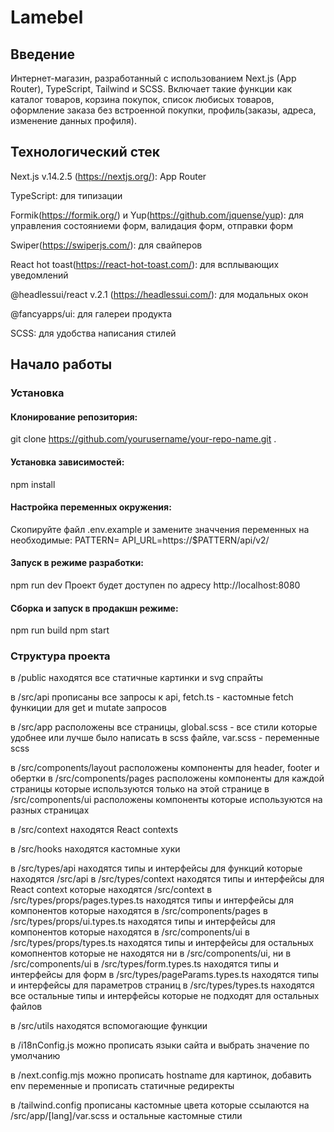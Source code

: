 # Lamebel

## Введение

Интернет-магазин, разработанный с использованием Next.js (App Router), TypeScript, Tailwind и SCSS. Включает такие функции как каталог товаров, корзина покупок, список любисых товаров, оформление заказа без встроенной покупки, профиль(заказы, адреса, изменение данных профиля).

## Технологический стек

Next.js v.14.2.5 (https://nextjs.org/): App Router

TypeScript: для типизации

Formik(https://formik.org/) и Yup(https://github.com/jquense/yup): для управления состояниеми форм, валидация форм, отправки форм

Swiper(https://swiperjs.com/): для свайперов

React hot toast(https://react-hot-toast.com/): для всплывающих уведомлений

@headlessui/react v.2.1 (https://headlessui.com/): для модальных окон

@fancyapps/ui: для галереи продукта

SCSS: для удобства написания стилей

## Начало работы

### Установка

#### Клонирование репозитория:

git clone https://github.com/yourusername/your-repo-name.git .

#### Установка зависимостей:

npm install

#### Настройка переменных окружения:

Скопируйте файл .env.example и замените значчения переменных на необходимые:
PATTERN=
API_URL=https://$PATTERN/api/v2/

#### Запуск в режиме разработки:

npm run dev
Проект будет доступен по адресу http://localhost:8080

#### Сборка и запуск в продакшн режиме:

npm run build
npm start

### Структура проекта

в /public находятся все статичные картинки и svg спрайты

в /src/api прописаны все запросы к api, fetch.ts - кастомные fetch функиции для get и mutate запросов

в /src/app расположены все страницы, global.scss - все стили которые удобнее или лучше было написать в scss файле, var.scss - переменные scss

в /src/components/layout расположены компоненты для header, footer и обертки
в /src/components/pages расположены компоненты для каждой страницы которые используются только на этой странице
в /src/components/ui расположены компоненты которые используются на разных страницах

в /src/context находятся React contexts

в /src/hooks находятся кастомные хуки

в /src/types/api находятся типы и интерфейсы для функций которые находятся /src/api
в /src/types/context находятся типы и интерфейсы для React context которые находятся /src/context
в /src/types/props/pages.types.ts находятся типы и интерфейсы для компонентов которые находятся в /src/components/pages
в /src/types/props/ui.types.ts находятся типы и интерфейсы для компонентов которые находятся в /src/components/ui
в /src/types/props/types.ts находятся типы и интерфейсы для остальных комопнентов которые не находятся ни в /src/components/ui, ни в /src/components/ui
в /src/types/form.types.ts находятся типы и интерфейсы для форм
в /src/types/pageParams.types.ts находятся типы и интерфейсы для параметров страниц
в /src/types/types.ts находятся все остальные типы и интерфейсы которые не подходят для остальных файлов

в /src/utils находятся вспомогающие функции

в /i18nConfig.js можно прописать языки сайта и выбрать значение по умолчанию

в /next.config.mjs можно прописать hostname для картинок, добавить env переменные и прописать статичные редиректы

в /tailwind.config прописаны кастомные цвета которые ссылаются на /src/app/[lang]/var.scss и остальные кастомные стили
